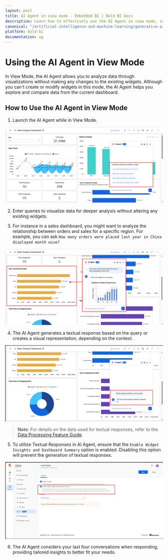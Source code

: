 ```yaml
---
layout: post
title: AI Agent in view mode - Embedded BI | Bold BI Docs
description: Learn how to effectively use the AI Agent in view mode, including various use cases that enhance your data visualization experience.
canonical: "/artificial-intelligence-and-machine-learning/generative-ai/ai-agent/"
platform: bold-bi
documentation: ug
---
```


# Using the AI Agent in View Mode

In View Mode, the AI Agent allows you to analyze data through visualizations without making any changes to the existing widgets. Although you can't create or modify widgets in this mode, the AI Agent helps you explore and compare data from the current dashboard.

## How to Use the AI Agent in View Mode

1. Launch the AI Agent while in View Mode.

![AI-Agent-ViewMode](/static/assets/artificial-intelligence-and-machine-learning/images/generative-ai/relevant-question-view.png)

2. Enter queries to visualize data for deeper analysis without altering any existing widgets.

3. For instance in a sales dashboard, you might want to analyze the relationship between orders and sales for a specific region. For example, you can ask `How many orders were placed last year in China displayed month wise?`

![AI-Agent-Query-ViewMode](/static/assets/artificial-intelligence-and-machine-learning/images/generative-ai/query-view.png)

4. The AI Agent generates a textual response based on the query or creates a visual representation, depending on the context.

![AI-Agent-Query2-ViewMode](/static/assets/artificial-intelligence-and-machine-learning/images/generative-ai/ai-agent-textual-response.png)

>**Note**: For details on the data used for textual responses, refer to the [Data Processing Feature Guide](/artificial-intelligence-and-machine-learning/ai-data-processing/).

5. To utilize Textual Responses in AI Agent, ensure that the `Enable Widget Insights and Dashboard Summary` option is enabled. Disabling this option will prevent the generation of textual responses.

![Textual-Response](/static/assets/artificial-intelligence-and-machine-learning/images/activate-ai-feature/enable-disable-summarize.png)

6. The AI Agent considers your last four conversations when responding, providing tailored insights to better fit your needs.
